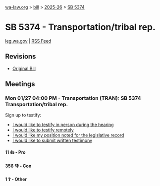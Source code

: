 [wa-law.org](/) > [bill](/bill/) > [2025-26](/bill/2025-26/) > [SB 5374](/bill/2025-26/sb/5374/)

# SB 5374 - Transportation/tribal rep.
[leg.wa.gov](https://app.leg.wa.gov/billsummary?BillNumber=5374&Year=2025&Initiative=false) | [RSS Feed](./rss.xml)

## Revisions
* [Original Bill](1/)

## Meetings
### Mon 01/27 04:00 PM - Transportation (TRAN): SB 5374 Transportation/tribal rep.
Sign up to testify:
* [I would like to testify in person during the hearing](https://app.leg.wa.gov/csi/Testifier/Add?chamber=House&mId=32530&aId=162284&caId=25039&tId=1)
* [I would like to testify remotely](https://app.leg.wa.gov/csi/Testifier/Add?chamber=House&mId=32530&aId=162284&caId=25039&tId=2)
* [I would like my position noted for the legislative record](https://app.leg.wa.gov/csi/Testifier/Add?chamber=House&mId=32530&aId=162284&caId=25039&tId=3)
* [I would like to submit written testimony](https://app.leg.wa.gov/csi/Testifier/Add?chamber=House&mId=32530&aId=162284&caId=25039&tId=4)

#### 11 👍 - Pro

#### 356 👎 - Con

#### 1 ❓ - Other
